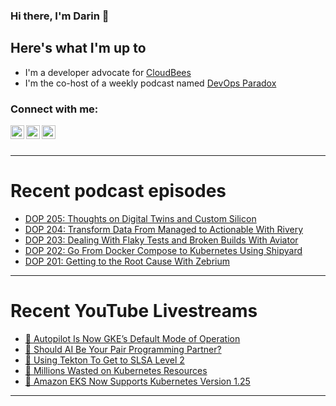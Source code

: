 ### Hi there, I'm Darin 👋

## Here's what I'm up to
- I'm a developer advocate for [CloudBees][cloudbees-website]
- I'm the co-host of a weekly podcast named [DevOps Paradox][dop-website]

### Connect with me:

[<img align="left" alt="darinpope | Twitter" width="22px" src="https://cdn.jsdelivr.net/npm/simple-icons@v3/icons/twitter.svg" />][twitter]
[<img align="left" alt="darinpope | LinkedIn" width="22px" src="https://cdn.jsdelivr.net/npm/simple-icons@v3/icons/linkedin.svg" />][linkedin]
[<img align="left" alt="darinpope | Instagram" width="22px" src="https://cdn.jsdelivr.net/npm/simple-icons@v3/icons/instagram.svg" />][instagram]

<br />
<br />

---

# Recent podcast episodes
<!-- BLOG-POST-LIST:START -->
- [DOP 205: Thoughts on Digital Twins and Custom Silicon](https://www.devopsparadox.com/episodes/thoughts-on-digital-twins-and-custom-silicon-205/)
- [DOP 204: Transform Data From Managed to Actionable With Rivery](https://www.devopsparadox.com/episodes/transform-data-from-managed-to-actionable-with-rivery-204/)
- [DOP 203: Dealing With Flaky Tests and Broken Builds With Aviator](https://www.devopsparadox.com/episodes/dealing-with-flaky-tests-and-broken-builds-with-aviator-203/)
- [DOP 202: Go From Docker Compose to Kubernetes Using Shipyard](https://www.devopsparadox.com/episodes/go-from-docker-compose-to-kubernetes-using-shipyard-202/)
- [DOP 201: Getting to the Root Cause With Zebrium](https://www.devopsparadox.com/episodes/getting-to-the-root-cause-with-zebrium-201/)
<!-- BLOG-POST-LIST:END -->

---

# Recent YouTube Livestreams
<!-- YOUTUBE:START -->
- [🔴 Autopilot Is Now GKE’s Default Mode of Operation](https://www.youtube.com/watch?v=pVE-utGSXkU)
- [🔴 Should AI Be Your Pair Programming Partner?](https://www.youtube.com/watch?v=QtG5214G9i4)
- [🔴 Using Tekton To Get to SLSA Level 2](https://www.youtube.com/watch?v=US1rFPJlrBw)
- [🔴 Millions Wasted on Kubernetes Resources](https://www.youtube.com/watch?v=Kq8r1EeYio8)
- [🔴 Amazon EKS Now Supports Kubernetes Version 1.25](https://www.youtube.com/watch?v=ddzrn59VQ3k)
<!-- YOUTUBE:END -->

---


[website]: https://www.darinpope.com/
[twitter]: https://twitter.com/darinpope
[youtube]: https://youtube.com/darinpope
[instagram]: https://instagram.com/darinpope
[linkedin]: https://linkedin.com/in/darinpope
[cloudbees-website]: https://www.cloudbees.com/
[dop-website]: https://www.devopsparadox.com/

<!--
**darinpope/darinpope** is a ✨ _special_ ✨ repository because its `README.md` (this file) appears on your GitHub profile.

Here are some ideas to get you started:

- 🔭 I’m currently working on ...
- 🌱 I’m currently learning ...
- 👯 I’m looking to collaborate on ...
- 🤔 I’m looking for help with ...
- 💬 Ask me about ...
- 📫 How to reach me: ...
- 😄 Pronouns: ...
- ⚡ Fun fact: ...
-->
